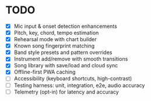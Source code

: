 # TODO

  - [x] Mic input & onset detection enhancements
  - [x] Pitch, key, chord, tempo estimation
  - [x] Rehearsal mode with chart builder
  - [x] Known song fingerprint matching
  - [x] Band style presets and pattern overrides
  - [x] Instrument add/remove with smooth transitions
  - [x] Song library with save/load and cloud sync
  - [x] Offline-first PWA caching
  - [ ] Accessibility (keyboard shortcuts, high-contrast)
  - [ ] Testing harness: unit, integration, e2e, audio accuracy
  - [ ] Telemetry (opt-in) for latency and accuracy
